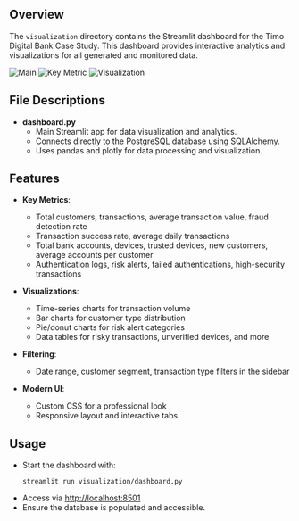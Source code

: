 ## Overview

The `visualization` directory contains the Streamlit dashboard for the Timo Digital Bank Case Study. This dashboard provides interactive analytics and visualizations for all generated and monitored data.

![Main](https://ik.imagekit.io/baodata2226/imagekit-assets/streamlit_1.png?updatedAt=1753199318264)
![Key Metric](https://ik.imagekit.io/baodata2226/imagekit-assets/streamlit_2.png?updatedAt=1753199318195)
![Visualization](https://ik.imagekit.io/baodata2226/imagekit-assets/streamlit_3.png?updatedAt=1753199318183)


## File Descriptions

- **dashboard.py**  
  - Main Streamlit app for data visualization and analytics.
  - Connects directly to the PostgreSQL database using SQLAlchemy.
  - Uses pandas and plotly for data processing and visualization.

## Features

- **Key Metrics**:  
  - Total customers, transactions, average transaction value, fraud detection rate
  - Transaction success rate, average daily transactions
  - Total bank accounts, devices, trusted devices, new customers, average accounts per customer
  - Authentication logs, risk alerts, failed authentications, high-security transactions

- **Visualizations**:  
  - Time-series charts for transaction volume
  - Bar charts for customer type distribution
  - Pie/donut charts for risk alert categories
  - Data tables for risky transactions, unverified devices, and more

- **Filtering**:  
  - Date range, customer segment, transaction type filters in the sidebar

- **Modern UI**:  
  - Custom CSS for a professional look
  - Responsive layout and interactive tabs

## Usage

- Start the dashboard with:  
  ```
  streamlit run visualization/dashboard.py
  ```
- Access via [http://localhost:8501](http://localhost:8501)
- Ensure the database is populated and accessible. 